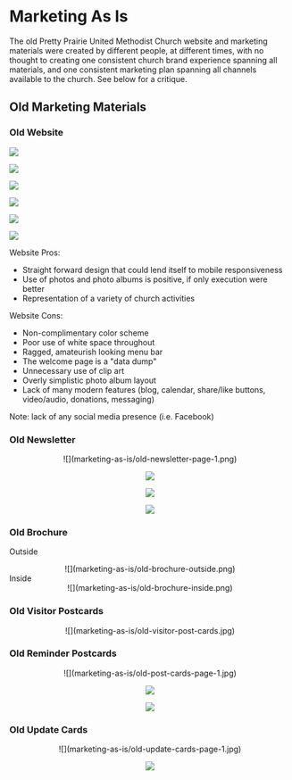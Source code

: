 # Marketing As Is

The old Pretty Prairie United Methodist Church website and marketing materials were created by different people, at different times, with no thought to creating one consistent church brand experience spanning all materials, and one consistent marketing plan spanning all channels available to the church. See below for a critique. 

## Old Marketing Materials

### Old Website

![](marketing-as-is/old-website-welcome-page.jpg)

![](marketing-as-is/old-website-fellowship-and-outreach.jpg)

![](marketing-as-is/old-website-photos.jpg)

![](marketing-as-is/old-website-youth-activities.jpg)

![](marketing-as-is/old-website-times-of-worship.jpg)

![](marketing-as-is/old-website-contact.jpg)

Website Pros: 
* Straight forward design that could lend itself to mobile responsiveness
* Use of photos and photo albums is positive, if only execution were better
* Representation of a variety of church activities

Website Cons:
* Non-complimentary color scheme
* Poor use of white space throughout
* Ragged, amateurish looking menu bar
* The welcome page is a "data dump"
* Unnecessary use of clip art
* Overly simplistic photo album layout
* Lack of many modern features (blog, calendar, share/like buttons, video/audio, donations, messaging)

Note: lack of any social media presence (i.e. Facebook)

### Old Newsletter

<center>
![](marketing-as-is/old-newsletter-page-1.png)

![](marketing-as-is/old-newsletter-page-2.png)

![](marketing-as-is/old-newsletter-page-3.png)

![](marketing-as-is/old-newsletter-page-4.png)
</center>

### Old Brochure

Outside<br>
<center>
![](marketing-as-is/old-brochure-outside.png)
</center>
Inside<br>
<center>
![](marketing-as-is/old-brochure-inside.png)
</center>

### Old Visitor Postcards

<center>
![](marketing-as-is/old-visitor-post-cards.jpg)
</center>

### Old Reminder Postcards

<center>
![](marketing-as-is/old-post-cards-page-1.jpg)

![](marketing-as-is/old-post-cards-page-2.jpg)

![](marketing-as-is/old-post-cards-page-3.jpg)
</center>

### Old Update Cards 
<center>
![](marketing-as-is/old-update-cards-page-1.jpg)

![](marketing-as-is/old-update-cards-page-2.png)
</center>

